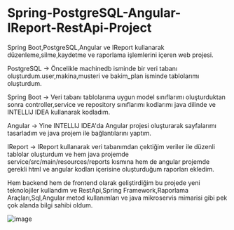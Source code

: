# Spring-PostgreSQL-Angular-IReport-RestApi-Project
Spring Boot,PostgreSQL,Angular ve IReport kullanarak düzenleme,silme,kaydetme ve raporlama işlemlerini içeren web projesi.

PostgreSQL -> Öncelikle machinedb isminde bir veri tabanı oluşturdum.user,makina,musteri ve bakim_plan isminde tablolarımı oluşturdum.

Spring Boot -> Veri tabanı tablolarıma uygun model sınıflarımı oluşturduktan sonra controller,service ve repository sınıflarımı kodlarımı java dilinde ve INTELLIJ IDEA kullanarak kodladım.

Angular -> Yine INTELLIJ IDEA'da Angular projesi oluşturarak sayfalarımı tasarladım ve java projem ile bağlantılarını yaptım.

IReport -> IReport kullanarak veri tabanımdan çektiğim veriler ile düzenli tablolar oluşturdum ve hem java projemde service/src/main/resources/reports kısmına hem de angular projemde gerekli html ve angular kodları içerisine oluşturduğum raporları ekledim.

Hem backend hem de frontend olarak geliştirdiğim bu projede yeni teknolojiler kullandım ve  RestApi,Spring Framework,Raporlama Araçları,Sql,Angular metod kullanımları ve java mikroservis mimarisi gibi pek çok alanda
bilgi sahibi oldum.

![image](https://github.com/alpsutug/Spring-PostgreSQL-Angular-IReport-RestApi-Project/assets/119755534/7d174a27-9a6e-458d-a0e8-020d6c068419)
